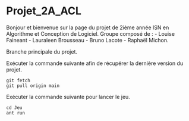 # Projet_2A_ACL
Bonjour et bienvenue sur la page du projet de 2ième année ISN en Algorithme et Conception de Logiciel.  Groupe composé de : - Louise Faineant - Lauraleen Brousseau - Bruno Lacote - Raphaël Michon.


Branche principale du projet.

Exécuter la commande suivante afin de récupérer la dernière version du projet.
```
git fetch
git pull origin main
```


Exécuter la commande suivante pour lancer le jeu.
```
cd Jeu
ant run
```
